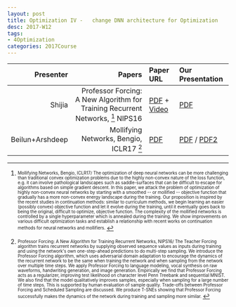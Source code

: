 ```yaml
---
layout: post
title: Optimization IV -   change DNN architecture for Optimization 
desc: 2017-W12
tags:
- 4Optimization
categories: 2017Course
---
```



| Presenter | Papers | Paper URL| Our Presentation |
| -----: | ---------------------------: | :----- | :----- |
| Shijia | Professor Forcing: A New Algorithm for Training Recurrent Networks, [^1] NIPS16 | [PDF](https://arxiv.org/abs/1610.09038) + [Video](http://videolectures.net/deeplearning2016_goyal_new_algorithm/)| [PDF]({{site.baseurl}}/talks/20171109-Shijia.pdf) |
| Beilun+Arshdeep |  Mollifying Networks, Bengio, ICLR17  [^2]| [PDF](https://arxiv.org/abs/1608.04980) | [PDF]({{site.baseurl}}/talks/20171109-Arshdeep.pdf) / [PDF2]({{site.baseurl}}/talks/20171109-BeilunArshdeep.pdf) |


[^1]: <sub><sup> Mollifying Networks, Bengio, ICLR17/ The optimization of deep neural networks can be more challenging than traditional convex optimization problems due to the highly non-convex nature of the loss function, e.g. it can involve pathological landscapes such as saddle-surfaces that can be difficult to escape for algorithms based on simple gradient descent. In this paper, we attack the problem of optimization of highly non-convex neural networks by starting with a smoothed -- or mollified -- objective function that gradually has a more non-convex energy landscape during the training. Our proposition is inspired by the recent studies in continuation methods: similar to curriculum methods, we begin learning an easier (possibly convex) objective function and let it evolve during the training, until it eventually goes back to being the original, difficult to optimize, objective function. The complexity of the mollified networks is controlled by a single hyperparameter which is annealed during the training. We show improvements on various difficult optimization tasks and establish a relationship with recent works on continuation methods for neural networks and mollifiers. </sup></sub>




[^2]: <sub><sup>  Professor Forcing: A New Algorithm for Training Recurrent Networks, NIPS16/ The Teacher Forcing algorithm trains recurrent networks by supplying observed sequence values as inputs during training and using the network's own one-step-ahead predictions to do multi-step sampling. We introduce the Professor Forcing algorithm, which uses adversarial domain adaptation to encourage the dynamics of the recurrent network to be the same when training the network and when sampling from the network over multiple time steps. We apply Professor Forcing to language modeling, vocal synthesis on raw waveforms, handwriting generation, and image generation. Empirically we find that Professor Forcing acts as a regularizer, improving test likelihood on character level Penn Treebank and sequential MNIST. We also find that the model qualitatively improves samples, especially when sampling for a large number of time steps. This is supported by human evaluation of sample quality. Trade-offs between Professor Forcing and Scheduled Sampling are discussed. We produce T-SNEs showing that Professor Forcing successfully makes the dynamics of the network during training and sampling more similar. </sup></sub>

